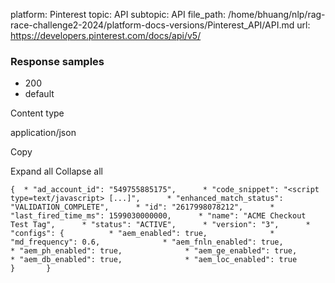platform: Pinterest
topic: API
subtopic: API
file_path: /home/bhuang/nlp/rag-race-challenge2-2024/platform-docs-versions/Pinterest_API/API.md
url: https://developers.pinterest.com/docs/api/v5/

### Response samples

* 200
* default

Content type

application/json

Copy

Expand all Collapse all

`{  * "ad_account_id": "549755885175",      * "code_snippet": "<script type=text/javascript> [...]",      * "enhanced_match_status": "VALIDATION_COMPLETE",      * "id": "2617998078212",      * "last_fired_time_ms": 1599030000000,      * "name": "ACME Checkout Test Tag",      * "status": "ACTIVE",      * "version": "3",      * "configs": {          * "aem_enabled": true,              * "md_frequency": 0.6,              * "aem_fnln_enabled": true,              * "aem_ph_enabled": true,              * "aem_ge_enabled": true,              * "aem_db_enabled": true,              * "aem_loc_enabled": true                   }       }`